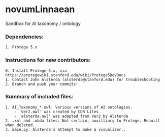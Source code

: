 # novumLinnaean
Sandbox for AI taxonomy / ontology

### Dependencies:
    1. Protege 5.x

### Instructions for new contributors:
    0. Install Protege 5.x, via https://protegewiki.stanford.edu/wiki/Protege5DevDocs
    1. Contact John Alsterda (alsterda@stanford.edu) for troubleshooting
    2. Branch and push your commits!

### Summary of included files:
    1. AI_Taxonomy_*.owl: Various versions of AI ontologies.
        - 'Ver2.owl' was created by CDR Liles
        - 'alsterda.owl' was adapted from Ver2 by Alsterda
    2. .xml and .obda files: Not certain, auxilliary to Protege. Rebuilt when deleted.
    3. main.py: Alsterda's attempt to make a visualizer..
